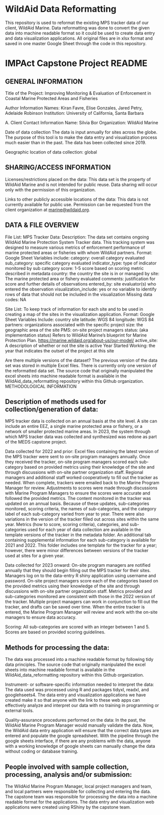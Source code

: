 # WildAid Data Reformatting

This repository is used to reformat the existing MPS tracker data of our client, WildAid Marine. Data reformatting was done to convert the given data into machine readable format so it could be used to create data entry and data visualization applications. All original files are in xlsx format and saved in one master Google Sheet through the code in this repository. 

# IMPAct Capstone Project README 

## GENERAL INFORMATION

Title of the Project: Improving Monitoring & Evaluation of Enforcement in Coastal Marine Protected Areas and Fisheries

Author Information Names: Kiran Favre, Elise Gonzales, Jared Petry, Adelaide Robinson Institution: University of California, Santa Barbara

A. Client Contact Information Name: Silvia Bor Organization: WildAid Marine

Date of data collection The data is input annually for sites across the globe. The purpose of this tool is to make the data entry and visualization process much easier than in the past. The data has been collected since 2019.

Geographic location of data collection: global

## SHARING/ACCESS INFORMATION

Licenses/restrictions placed on the data: This data set is the property of WildAid Marine and is not intended for public reuse. Data sharing will occur only with the permission of this organization.

Links to other publicly accessible locations of the data: This data is not currently available for public use. Permission can be requested from the client organization at marine@wildaid.org.

## DATA & FILE OVERVIEW

File List: MPS Tracker Data: Description: The data set contains ongoing WildAid Marine Protection System Tracker data. This tracking system was designed to measure various metrics of enforcement performance of marine protected areas or fisheries with whom WildAid partners. Format: Google Sheet Variables include: category: overall category evaluated sub_category: specific category evaluated indicator_type: type of indicator monitored by sub category score: 1-5 score based on scoring metric described in metadata country: the country the site is in or managed by site: The marine protected area or fishery evaluated comments: justification for score and further details of observations entered_by: site evaluator(s) who entered the observation visualization_include: yes or no variable to identify rows of data that should not be included in the visualization Missing data codes: NA

Site List: To keep track of information for each site and to be used in creating a map of the sites in the visualization application. Format: Google Sheet Variables Include: country site latitude: WGS 84 longitude: WGS 84 partners: organizations associated with the specific project size: the geographic area of the site PMS: on-site project managers status: (aka implementation status) Refers to WildAid Marine’s blueprint for Marine Protection Plan. https://marine.wildaid.org/about-us/our-model/ active_site: A description of whether or not the site is active Year Started Working: the year that indicates the outset of the project at this site

Are there multiple versions of the dataset? The previous version of the data set was stored in multiple Excel files. There is currently only one version of the reformatted data set. The source code that originally manipulated the excel sheets into machine readable format is available in the WildAid_data_reformatting repository within this Github organization. METHODOLOGICAL INFORMATION

## Description of methods used for collection/generation of data: 
MPS tracker data is collected on an annual basis at the site level. A site can include an entire EEZ, a single marine protected area or fishery, or a network of smaller protected marine areas. In 2023, the system through which MPS tracker data was collected and synthesized was redone as part of the MEDS capstone project.

Data collected for 2022 and prior: Excel files containing the latest version of the MPS tracker were sent to on-site program managers annually. Once they received the tracker, on-site program managers scored each sub-category based on provided metrics using their knowledge of the site and through discussions with on-site partner organization staff. Regional managers and additional staff worked cooperatively to fill out the tracker as needed. When complete, trackers were emailed back to the Marine Program Manager for review. Adjustments to scores were made through discussions with Marine Program Managers to ensure the scores were accurate and followed the provided metrics. The content monitored in the tracker was updated on an annual basis. Because of these updates, sub-categories monitored, scoring criteria, the names of sub-categories, and the category label of each sub-category varied from year to year. There were also variations in the version of the tracker filled out across sites within the same year. Metrics (how to score, scoring criteria), categories, and sub-categories used for each year of data collection are available in the template versions of the tracker in the metadata folder. An additional tab containing supplemental information for each sub-category is available for 2021 and 2022. This folder includes one template for the tracker for a year; however, there were minor differences between versions of the tracker used at sites for a given year.

Data collected for 2023 onward: On-site program managers are notified annually that they should begin filling out the MPS tracker for their sites. Managers log on to the data-entry R shiny application using username and password. On-site project managers score each of the categories based on the provided metrics using their knowledge of the site and through discussions with on-site partner organization staff. Metrics provided and sub-categories monitored are consistent with those in the 2022 version of the tracker. Multiple project managers can work in conjunction to fill out the tracker, and drafts can be saved over time. When the entire tracker is entered, the Marine Program Manager will review and work with the on-site managers to ensure data accuracy.

Scoring: All sub-categories are scored with an integer between 1 and 5. Scores are based on provided scoring guidelines.

## Methods for processing the data: 
The data was processed into a machine readable format by following tidy data principles. The source code that originally manipulated the excel sheets into machine readable format is available in the WildAid_data_reformatting repository within this Github organization.

Instrument- or software-specific information needed to interpret the data: The data used was processed using R and packages tidyxl, readxl, and googlehseets4. The data entry and visualization applications we have created make it so that anyone with the link to these web apps can effectively analyze and interpret our data with no training in programming or external tools.

Quality-assurance procedures performed on the data: In the past, the WildAid Marine Program Manager would manually validate the data. Now, the WildAid data entry application will ensure that the correct data types are entered and populate the google spreadsheet. With the pipeline through the google sheets interface, if there are any problems with the data, anyone with a working knowledge of google sheets can manually change the data without coding or database training.

## People involved with sample collection, processing, analysis and/or submission: 
The WildAid Marine Program Manager, local project managers and team, and local partners were responsible for collecting and entering the data. The capstone team was responsible for processing the data into a machine readable format for the applications. The data entry and visualization web applications were created using RShiny by the capstone team.
